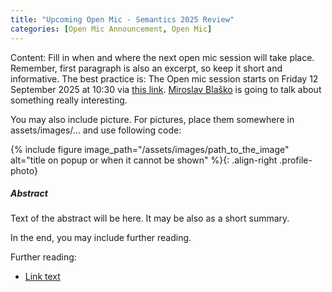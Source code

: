 ```yaml
---
title: "Upcoming Open Mic - Semantics 2025 Review"
categories: [Open Mic Announcement, Open Mic]
---
```



<!-- Naming convention: post MUST be named beginning with YEAR-MM-DD-title.MARKDOWN. Create a COPY of this file in _posts and rename it according to the convention. The date is not date of presentation, but date of publication of the announcement. The title in human readable form is put in the quotes to the title parameter in front matter  -->
<!-- Fixing content of this file:
  - [IF NOT RUNNING FROM GITHUB ACTION] replace all variables within this file surrounded by `${` `}`, example values are:
    - OPEN_MIC_SESSION_TITLE=`Debugging SPARQL queries`
    - OPEN_MIC_SESSION_DATE=`Friday 4 April 2023`
  - remove all comments from this file
-->


Content: Fill in when and where the next open mic session will take place. Remember, first paragraph is also an excerpt, so keep it short and informative.
The best practice is: The Open mic session starts on Friday 12 September 2025 at 10:30 via [this link](https://meet.jit.si/open-mic-kbss). [Miroslav Blaško](https://kbss.felk.cvut.cz/web/team#miroslav-blaško) is going to talk about something really interesting.

You may also include picture. For pictures, place them somewhere in assets/images/... and use following code:

{% include figure image_path="/assets/images/path_to_the_image" alt="title on popup or when it cannot be shown" %}{: .align-right .profile-photo}


##### Abstract

Text of the abstract will be here. It may be also as a short summary.

In the end, you may include further reading.

Further reading:
* [Link text](https://linkadre.ss)
